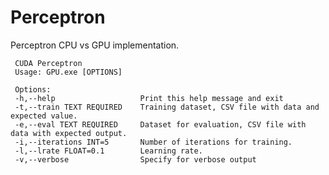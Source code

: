 # Perceptron
Perceptron CPU vs GPU implementation.

     CUDA Perceptron
     Usage: GPU.exe [OPTIONS]

     Options:
     -h,--help                   Print this help message and exit
     -t,--train TEXT REQUIRED    Training dataset, CSV file with data and expected value.
     -e,--eval TEXT REQUIRED     Dataset for evaluation, CSV file with data with expected output.
     -i,--iterations INT=5       Number of iterations for training.
     -l,--lrate FLOAT=0.1        Learning rate.
     -v,--verbose                Specify for verbose output
